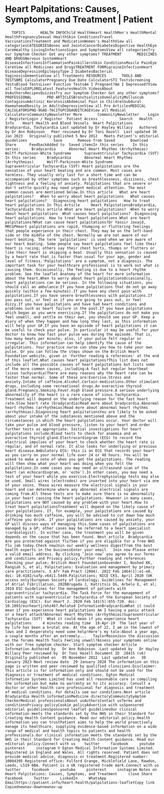 # Heart Palpitations: Causes, Symptoms, and Treatment | Patient

       TOPICS       HEALTH INFOChild HealthHeart HealthMen's HealthMental HealthPregnancySexual HealthSkin ConditionsTravel VaccinationsTreatment and MedicationWomen's HealthView all categoriesCATEGORIESBones and JointsCancerDiabetesDigestive HealthEye CareHealthy LivingInfectionsSigns and SymptomsView all categoriesTry our Symptom Checker Got any other symptoms? TREATMENT       MEDICINES AND DRUGSNervous SystemHeart DiseaseInfectionsInflammationPainkillersSkin ConditionsMuscle PainEye CareView all Medicines and DrugsTREATMENT FORMigraineInfectionHeart DiseaseDepressionEpilepsyType 2 DiabetesBacterial VaginosisDementiaView all Treatments RESOURCES       TOOLS AND TESTSBMI CalculatorPregnancy Due Date CalculatorSTI TestsScreening TestsBlood TestsLiver Function TestsAm I Pregnant?Am I Depressed?View all ToolsEXPLORELatest FeaturesHealth VideosAbout UsAuthorsRecipesQuizzesTry our Symptom Checker Got any other symptoms? PROFESSIONAL       PRO ARTICLESBronchiolitisOsmolalityMolluscum ContagiosumActinic KeratosisAbdominal Pain in ChildrenSubdural HaematomaObesity in AdultsDepressionView all Pro ArticlesMEDICAL CALCULATORSPHQ-9GAD-76CITGPCOGAUDITCAGEView all Medical CalculatorsCommunityNewsletter More       CommunityNewsletter    Login / RegisterLogin / Register  Patient Access  .       Search   Health Info    Heart Health and Blood Vessels  Heart Palpitations Bradycardia, Tachycardia Last updated by Dr Hayley Willacy   Authored by Dr Ann Robinson   Peer reviewed by Dr Toni Hazell  Last updated 30 Jan 2023   Originally published 5 Nov 2012   Meets Patient’s editorial guidelines            Save       Remove from Saved       Download      Share      FeedbackAdded to  Saved itemsIn this series    In this series:     Bradycardia      Abnormal Heart Rhythms (Arrhythmias)      Wolff-Parkinson-White Syndrome      Supraventricular Tachycardia (SVT) In this series     Bradycardia      Abnormal Heart Rhythms (Arrhythmias)      Wolff-Parkinson-White Syndrome      Supraventricular Tachycardia (SVT) Heart palpitations are the sensation of your heart beating and are common. Most cases are harmless. They usually only last for a short time and can be accompanied by other symptoms such as breathlessness, dizziness, chest tightness and a feeling of anxiety. Palpitations that are severe or don't settle quickly may need urgent medical attention. The most common causes are mentioned below.In this article   What are heart palpitations?   When to worry about heart palpitations   What causes heart palpitations?   Diagnosing heart palpitations   How to treat heart palpitations In This Article     Heart PalpitationsBradycardia, TachycardiaIn this article What are heart palpitations?  When to worry about heart palpitations  What causes heart palpitations?  Diagnosing heart palpitations  How to treat heart palpitations What are heart palpitations?What can cause heart palpitations?Dr Yassir Javaid, MRCGPHeart palpitations are rapid, thumping or fluttering feelings that people experience in their chest. They may be on the left-hand side or the middle of the chest. Normally we are not aware of our heart beating. The term 'palpitations' is used when we are aware of our heart beating. Some people say heart palpitations feel like their heart is racing; others say their chest hurts, thumps or flutters or like their heart is skipping a beat. Usually this sensation is caused by a heart rate that is faster than usual for your age, gender and level of fitness.'Palpitations' are a symptom, not a diagnosis. The important task for your healthcare professional is to work out what is causing them. Occasionally, the feeling is due to a heart rhythm problem. See the leaflet Anatomy of the heart for more information about the heart.When to worry about heart palpitationsOccasionally, heart palpitations can be serious. In the following situations, you should call an ambulance:If you have palpitations that do not go away quickly (within a few minutes).If you have any chest pain with palpitations.If you have severe breathlessness with palpitations.If you pass out, or feel as if you are going to pass out, or feel dizzy.If you have palpitations and have had heart conditions and problems such as heart failure in the past.If you have palpitations which began as you were exercising.If the palpitations do not make you feel unwell, and settle on their own, you should see your GP. Keep a diary of when they happen and how long they last, as this information will help your GP.If you have an episode of heart palpitations it can be useful to check your pulse. In particular it may be useful for your doctor to know how fast your pulse was during the episode. That is, how many beats per minute; also, if your pulse felt regular or irregular. This information can help identify the cause of the palpitations. Your practice nurse can show you how to take your own pulse. Or you can follow the steps shown on the British Heart Foundation website, given in 'Further reading & references' at the end of this leaflet.What causes heart palpitations?This list does not include all the possible causes of heart palpitations but lists some of the more common causes, including:A fast but regular heartbeat (sinus tachycardia)There are many reasons why the heart rate can be faster than normal. Some of these are:Exercise.Stress and anxiety.Intake of caffeine.Alcohol.Certain medications.Other stimulant drugs, including some recreational drugs.An overactive thyroid gland.Pregnancy.Smoking.Fever.High blood pressure.A serious underlying abnormality of the heart is a rare cause of sinus tachycardia. Treatment will depend on the underlying reason for the fast heart rate.Slow heart rate (bradycardia)Read more about bradycardia.Abnormal heart rhythms (arrhythmias)Read more about abnormal heart rhythms (arrhythmias).Diagnosing heart palpitationsYou are likely to be asked about your intake of the substances mentioned above and the circumstances in which the heart palpitations occur. Your doctor will take your pulse and blood pressure, listen to your heart and order further tests as appropriate. Initial investigations for heart palpitations include:Blood tests to check for anaemia and an overactive thyroid gland.Electrocardiogram (ECG) to record the electrical impulses of your heart to check whether the heart rate is regular, and of normal rate. It also looks for underlying or previous heart disease.Ambulatory ECG: this is an ECG that records your heart as you carry on your normal life over 24 or 48 hours. You will be asked to make a note of when you get the palpitations. The reading will then show what your heart was doing when you felt the palpitations.In some cases you may need an ultrasound scan of the heart (an echocardiogram, or 'echo').In other cases, you may need a test of your heart while you exercise.Electrophysiology tests may also be used. Small wires (electrodes) are inserted into your heart via one of your veins. These wires measure the electrical signals in your heart and can determine where any abnormal electrical signals are coming from.All these tests are to make sure there is no abnormality in your heart causing the heart palpitations. However in many cases, palpitations are NOT caused by any problem with your heart.How to treat heart palpitationsTreatment will depend on the likely cause of your palpitations. If, for example, your palpitations are caused by drinking too much caffeine, you will be advised to cut down how much caffeine you drink. If your palpitations are caused by anxiety, your GP will discuss ways of managing this.Some cases of palpitations are managed by a GP; other cases may be referred to a heart specialist (cardiologist). In either case, the treatment you will be given depends on the cause that has been found. Next article  Bradycardia  Are you protected against flu?See if you are eligible for a free NHS flu jab today.Check nowJoin our weekly wellness digestfrom the best health experts in the businessEnter your email   Join now Please enter a valid email address. By clicking ‘Join now’ you agree to our Terms and conditions and Privacy policy.Further reading and references  Checking your pulse; British Heart FoundationGovender I, Nashed KK, Rangiah S, et al; Palpitations: Evaluation and management by primary care practitioners. S Afr Fam Pract (2004). 2022 Feb 2464(1):e1-e8. doi: 10.4102/safp.v64i1.5449.Palpitations; NICE CKS, April 2020 (UK access only)European Society of Cardiology; Guidelines for Management of Atrial Fibrillation, 2020Brugada J, Katritsis DG, Arbelo E, et al; 2019 ESC Guidelines for the management of patients with supraventricular tachycardia. The Task Force for the management of patients with supraventricular tachycardia of the European Society of Cardiology (ESC). Eur Heart J. 2020 Feb 141(5):655-720. doi: 10.1093/eurheartj/ehz467.Related InformationBradycardiaWhat it could mean if you experience heart palpitations Am I having a panic attack or a heart attack?Abnormal Heart Rhythms (Arrhythmias)Supraventricular Tachycardia (SVT)  What it could mean if you experience heart palpitations     4 minutes reading time  18-Apr-19  The last year of my life has been a brutal one. At the age of 22, I am in the lowest of lows and I desperately need some help!Here’s my tale:About a year ago, a couple months after an extremely...   TaylorMasonJoin the discussion on the forums Health Tools Feeling unwell?Assess your symptoms online with our free symptom checker. Start symptom checker Article Information Authored by   Dr Ann Robinson  Last updated by   Dr Hayley Willacy Peer reviewed by  Dr Toni Hazell Document ID  28415 (v6)  Originally published on   05 November 2012  Last updated on   30 January 2023 Next review date  29 January 2028 The information on this page is written and peer reviewed by qualified clinicians.Disclaimer: This article is for information only and should not be used for the diagnosis or treatment of medical conditions. Egton Medical Information Systems Limited has used all reasonable care in compiling the information but make no warranty as to its accuracy. Consult a doctor or other health care professional for diagnosis and treatment of medical conditions. For details see our conditions.Next article Bradycardia Health informationMedicine directoryCommunitySymptom CheckerMedical professionalsAbout usAuthorsContact usTerms and conditionsPrivacy policyCookie policyAdvertise with usSponsored editorial guidelinesSponsored leaflet guidelinesOur clinical information meets the standards set by the NHS in their Standard for Creating Health Content guidance. Read our editorial policy.Health information you can trustPatient aims to help the world proactively manage its healthcare, supplying evidence-based information on a wide range of medical and health topics to patients and health professionals.Our clinical information meets the standards set by the NHS in their Standard for Creating Health Content guidance. Read our editorial policy.Connect with us    twitter     facebook     youtube     pinterest     instagram © Egton Medical Information Systems Limited. Registered in England and Wales. All rights reserved. Patient does not provide medical advice, diagnosis or treatment.Registered number: 10004395 Registered office: Fulford Grange, Micklefield Lane, Rawdon, Leeds, LS19 6BA. Patient is a UK registered trade mark.Connect with us    twitter     facebook     youtube     pinterest     instagram Notes on Heart Palpitations: Causes, Symptoms, and Treatment     close Share          Facebook     Twitter     LinkedIn     WhatsApp     Emailhttps://patient.info/heart-health/palpitations-leafletCopy link Copiednewnav-downnewnav-up


